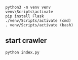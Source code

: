 ```
python3 -m venv venv
venv\Scripts\activate
pip install Flask
./venv/Scripts/activate (cmd)
. venv/Scripts/activate (bash)

```

## start crawler
```
python index.py
```